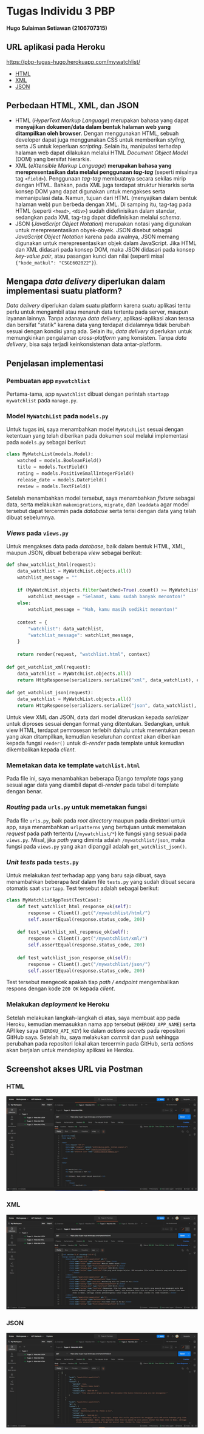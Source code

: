 # Tugas Individu 3 PBP
**Hugo Sulaiman Setiawan (2106707315)**

## URL aplikasi pada Heroku
https://pbp-tugas-hugo.herokuapp.com/mywatchlist/
- [HTML](https://pbp-tugas-hugo.herokuapp.com/mywatchlist/html/)
- [XML](https://pbp-tugas-hugo.herokuapp.com/mywatchlist/xml/)
- [JSON](https://pbp-tugas-hugo.herokuapp.com/mywatchlist/json/)

## Perbedaan HTML, XML, dan JSON
- HTML (*HyperText Markup Language*) merupakan bahasa yang dapat **menyajikan dokumen/data dalam bentuk halaman web yang ditampilkan oleh browser**. Dengan menggunakan HTML, sebuah developer dapat juga menggunakan CSS untuk memberikan *styling*, serta JS untuk keperluan *scripting*. Selain itu, manipulasi terhadap halaman web dapat dilakukan melalui HTML *Document Object Model* (DOM) yang bersifat hierarkis.
- XML (*eXtensible Markup Language*) **merupakan bahasa yang merepresentasikan data melalui penggunaan *tag*-*tag*** (seperti misalnya tag `<field>`). Penggunaan *tag*-*tag* membuatnya secara sekilas mirip dengan HTML. Bahkan, pada XML juga terdapat struktur hierarkis serta konsep DOM yang dapat digunakan untuk mengakses serta memanipulasi data. Namun, tujuan dari HTML (menyajikan dalam bentuk halaman web) pun berbeda dengan XML. Di samping itu, tag-tag pada HTML (seperti `<head>`, `<div>`) sudah didefinisikan dalam standar, sedangkan pada XML tag-tag dapat didefinisikan melalui *schema*.
- JSON (*JavaScript Object Notation*) merupakan notasi yang digunakan untuk merepresentasikan obyek-obyek. JSON disebut sebagai *JavaScript Object Notation* karena pada awalnya, JSON memang digunakan untuk merepresentasikan objek dalam JavaScript. Jika HTML dan XML didasari pada konsep DOM, maka JSON didasari pada konsep *key-value pair*, atau pasangan kunci dan nilai (seperti misal `{"kode_matkul": "CSGE602022"}`).  

## Mengapa *data delivery* diperlukan dalam implementasi suatu platform?
*Data delivery* diperlukan dalam suatu platform karena suatu aplikasi tentu perlu untuk mengambil atau menaruh data tertentu pada server, maupun layanan lainnya. Tanpa adanaya *data delivery*, aplikasi-aplikasi akan terasa dan bersifat "statik" karena data yang terdapat didalamnya tidak berubah sesuai dengan kondisi yang ada. Selain itu, *data delivery* diperlukan untuk memungkinkan pengalaman *cross-platform* yang konsisten. Tanpa *data delivery*, bisa saja terjadi keinkonsistenan data antar-platform.

## Penjelasan implementasi
### Pembuatan app `mywatchlist`
Pertama-tama, app `mywatchlist` dibuat dengan perintah `startapp mywatchlist` pada `manage.py`.
### Model `MyWatchList` pada ```models.py```
Untuk tugas ini, saya menambahkan model `MyWatchList` sesuai dengan ketentuan yang telah diberikan pada dokumen soal melalui implementasi pada `models.py` sebagai berikut:
```py
class MyWatchList(models.Model):
    watched = models.BooleanField()
    title = models.TextField()
    rating = models.PositiveSmallIntegerField()
    release_date = models.DateField()
    review = models.TextField()
```
Setelah menambahkan model tersebut, saya menambahkan *fixture* sebagai data, serta melakukan `makemigrations`, `migrate`, dan `loaddata` agar model tersebut dapat tercermin pada *database* serta terisi dengan data yang telah dibuat sebelumnya. 

### *Views* pada ```views.py```
Untuk mengakses data pada *database*, baik dalam bentuk HTML, XML, maupun JSON, dibuat beberapa *view* sebagai berikut:
```py
def show_watchlist_html(request):
    data_watchlist = MyWatchList.objects.all()
    watchlist_message = ""

    if (MyWatchList.objects.filter(watched=True).count() >= MyWatchList.objects.filter(watched=False).count()):
        watchlist_message = "Selamat, kamu sudah banyak menonton!"
    else:
        watchlist_message = "Wah, kamu masih sedikit menonton!"

    context = {
        "watchlist": data_watchlist,
        "watchlist_message": watchlist_message,
    }

    return render(request, "watchlist.html", context)

def get_watchlist_xml(request):
    data_watchlist = MyWatchList.objects.all()
    return HttpResponse(serializers.serialize("xml", data_watchlist), content_type="application/xml")

def get_watchlist_json(request):
    data_watchlist = MyWatchList.objects.all()
    return HttpResponse(serializers.serialize("json", data_watchlist), content_type="application/json")
```
Untuk view XML dan JSON, data dari model diteruskan kepada *serializer* untuk diproses sesuai dengan format yang ditentukan. Sedangkan, untuk view HTML, terdapat pemrosesan terlebih dahulu untuk menentukan pesan yang akan ditampilkan, kemudian keseluruhan *context* akan diberikan kepada fungsi `render()` untuk di-*render* pada template untuk kemudian dikembalikan kepada *client*.

### Memetakan data ke template ```watchlist.html```
Pada file ini, saya menambahkan beberapa Django *template tags* yang sesuai agar data yang diambil dapat di-*render* pada tabel di template dengan benar.

### *Routing* pada ```urls.py``` untuk memetakan fungsi
Pada file `urls.py`, baik pada *root directory* maupun pada direktori untuk app, saya menambahkan ```urlpatterns``` yang bertujuan untuk memetakan *request* pada path tertentu (```/mywatchlist/*```) ke fungsi yang sesuai pada ```views.py```. Misal, jika *path* yang diminta adalah `/mywatchlist/json`, maka fungsi pada `views.py` yang akan dipanggil adalah `get_watchlist_json()`. 

### *Unit tests* pada ```tests.py```
Untuk melakukan *test* terhadap app yang baru saja dibuat, saya menambahkan beberapa *test* dalam file `tests.py` yang sudah dibuat secara otomatis saat `startapp`. Test tersebut adalah sebagai berikut:  
```py
class MyWatchlistAppTest(TestCase):
    def test_watchlist_html_response_ok(self):
        response = Client().get("/mywatchlist/html/")
        self.assertEqual(response.status_code, 200)

    def test_watchlist_xml_response_ok(self):
        response = Client().get("/mywatchlist/xml/")
        self.assertEqual(response.status_code, 200)

    def test_watchlist_json_response_ok(self):
        response = Client().get("/mywatchlist/json/")
        self.assertEqual(response.status_code, 200)
```
Test tersebut mengecek apakah tiap *path / endpoint* mengembalikan respons dengan kode `200 OK` kepada *client*.

### Melakukan *deployment* ke Heroku
Setelah melakukan langkah-langkah di atas, saya membuat app pada Heroku, kemudian memasukkan nama app tersebut (```HEROKU_APP_NAME```) serta API key saya (```HEROKU_API_KEY```) ke dalam *actions secrets* pada repositori GitHub saya. Setelah itu, saya melakukan *commit* dan *push* sehingga perubahan pada repositori lokal akan tercermin pada GitHub, serta *actions* akan berjalan untuk mendeploy aplikasi ke Heroku.

## Screenshot akses URL via Postman
### HTML
![HTML](postman_html.png)
### XML
![XML](postman_xml.png)
### JSON
![JSON](postman_json.png)